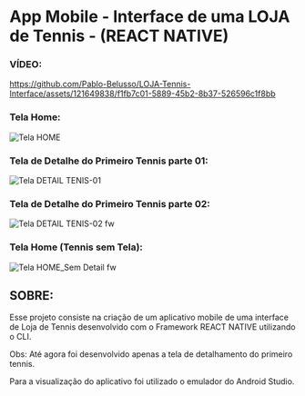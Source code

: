 # App Mobile - Interface de uma LOJA de Tennis - (REACT NATIVE)

### VÍDEO:

 https://github.com/Pablo-Belusso/LOJA-Tennis-Interface/assets/121649838/f1fb7c01-5889-45b2-8b37-526596c1f8bb 

### Tela Home:

  ![Tela HOME](https://github.com/Pablo-Belusso/LOJA-Tennis-Interface/assets/121649838/1b6db46c-257b-4c56-892f-ef33f68bec8d) 


### Tela de Detalhe do Primeiro Tennis parte 01:

![Tela DETAIL TENIS-01](https://github.com/Pablo-Belusso/LOJA-Tennis-Interface/assets/121649838/d8266300-62a9-433a-ae20-070022fec05f)

### Tela de Detalhe do Primeiro Tennis parte 02:

![Tela DETAIL TENIS-02 fw](https://github.com/Pablo-Belusso/LOJA-Tennis-Interface/assets/121649838/fe3201c8-b049-4fcd-9684-79daf9f1736b)

### Tela Home (Tennis sem Tela):

![Tela HOME_Sem Detail fw](https://github.com/Pablo-Belusso/LOJA-Tennis-Interface/assets/121649838/2ad08ac7-5ec9-4f5c-b62e-2a07f7565d18)

## SOBRE:

Esse projeto consiste na criação de um aplicativo mobile de uma interface de Loja de Tennis desenvolvido com o Framework REACT NATIVE utilizando o CLI.

Obs: Até agora foi desenvolvido apenas a tela de detalhamento do primeiro tennis.

Para a visualização do aplicativo foi utilizado o emulador do Android Studio.
